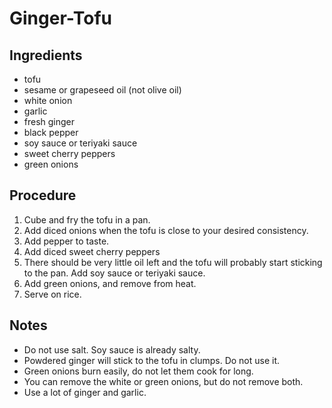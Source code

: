 Ginger-Tofu
===========

Ingredients
------------

 + tofu
 + sesame or grapeseed oil (not olive oil) 
 + white onion
 + garlic
 + fresh ginger
 + black pepper 
 + soy sauce or teriyaki sauce
 + sweet cherry peppers 
 + green onions

Procedure 
---------

1. Cube and fry the tofu in a pan. 
2. Add diced onions when the tofu is close to your desired consistency. 
3. Add pepper to taste. 
4. Add diced sweet cherry peppers 
5. There should be very little oil left and the tofu will probably start sticking to the pan. Add soy sauce or teriyaki sauce.  
6. Add green onions, and remove from heat. 
7. Serve on rice.  

Notes
------
 * Do not use salt. Soy sauce is already salty. 
 * Powdered ginger will stick to the tofu in clumps. Do not use it. 
 * Green onions burn easily, do not let them cook for long. 
 * You can remove the white or green onions, but do not remove both. 
 * Use a lot of ginger and garlic. 

